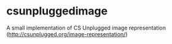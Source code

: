 # csunpluggedimage
A small implementation of CS Unplugged image representation (http://csunplugged.org/image-representation/)


